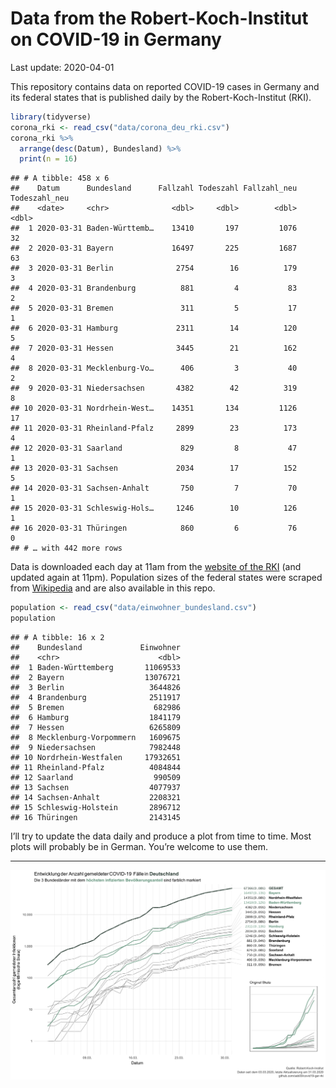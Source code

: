Data from the Robert-Koch-Institut on COVID-19 in Germany
================
Last update: 2020-04-01

This repository contains data on reported COVID-19 cases in Germany and
its federal states that is published daily by the Robert-Koch-Institut
(RKI).

``` r
library(tidyverse)
corona_rki <- read_csv("data/corona_deu_rki.csv")
corona_rki %>% 
  arrange(desc(Datum), Bundesland) %>% 
  print(n = 16)
```

    ## # A tibble: 458 x 6
    ##    Datum      Bundesland      Fallzahl Todeszahl Fallzahl_neu Todeszahl_neu
    ##    <date>     <chr>              <dbl>     <dbl>        <dbl>         <dbl>
    ##  1 2020-03-31 Baden-Württemb…    13410       197         1076            32
    ##  2 2020-03-31 Bayern             16497       225         1687            63
    ##  3 2020-03-31 Berlin              2754        16          179             3
    ##  4 2020-03-31 Brandenburg          881         4           83             2
    ##  5 2020-03-31 Bremen               311         5           17             1
    ##  6 2020-03-31 Hamburg             2311        14          120             5
    ##  7 2020-03-31 Hessen              3445        21          162             4
    ##  8 2020-03-31 Mecklenburg-Vo…      406         3           40             2
    ##  9 2020-03-31 Niedersachsen       4382        42          319             8
    ## 10 2020-03-31 Nordrhein-West…    14351       134         1126            17
    ## 11 2020-03-31 Rheinland-Pfalz     2899        23          173             4
    ## 12 2020-03-31 Saarland             829         8           47             1
    ## 13 2020-03-31 Sachsen             2034        17          152             5
    ## 14 2020-03-31 Sachsen-Anhalt       750         7           70             1
    ## 15 2020-03-31 Schleswig-Hols…     1246        10          126             1
    ## 16 2020-03-31 Thüringen            860         6           76             0
    ## # … with 442 more rows

Data is downloaded each day at 11am from the [website of the
RKI](https://www.rki.de/DE/Content/InfAZ/N/Neuartiges_Coronavirus/Fallzahlen.html)
(and updated again at 11pm). Population sizes of the federal states were
scraped from
[Wikipedia](https://de.wikipedia.org/wiki/Liste_der_deutschen_Bundesl%C3%A4nder_nach_Bev%C3%B6lkerung)
and are also available in this repo.

``` r
population <- read_csv("data/einwohner_bundesland.csv")
population
```

    ## # A tibble: 16 x 2
    ##    Bundesland             Einwohner
    ##    <chr>                      <dbl>
    ##  1 Baden-Württemberg       11069533
    ##  2 Bayern                  13076721
    ##  3 Berlin                   3644826
    ##  4 Brandenburg              2511917
    ##  5 Bremen                    682986
    ##  6 Hamburg                  1841179
    ##  7 Hessen                   6265809
    ##  8 Mecklenburg-Vorpommern   1609675
    ##  9 Niedersachsen            7982448
    ## 10 Nordrhein-Westfalen     17932651
    ## 11 Rheinland-Pfalz          4084844
    ## 12 Saarland                  990509
    ## 13 Sachsen                  4077937
    ## 14 Sachsen-Anhalt           2208321
    ## 15 Schleswig-Holstein       2896712
    ## 16 Thüringen                2143145

I’ll try to update the data daily and produce a plot from time to time.
Most plots will probably be in German. You’re welcome to use them.

-----

<img src="plots/covid19-deu-rki-entwicklung.png">
